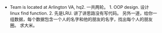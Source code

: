 - Team is located at Arlington VA, hq2. 一共两轮。 1. OOP design. 设计linux find function. 2. 先是LRU. 讲了讲思路没有写代码。 另外一道，给你一组数据，每个数据包含一个人的名字和他的朋友的名字，找出每个人的朋友圈。 求大米。
